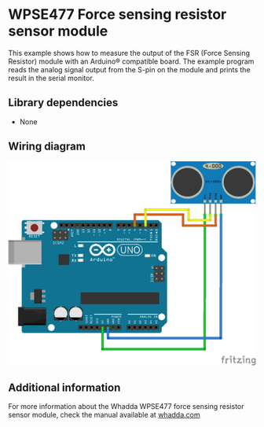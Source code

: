 # WPSE477 Force sensing resistor sensor module

This example shows how to measure the output of the FSR (Force Sensing Resistor) module with an Arduino® compatible board.
The example program reads the analog signal output from the S-pin on the module and prints the result in the serial monitor.

## Library dependencies
* None

## Wiring diagram
![](./wiring_diagram_bb.png)

## Additional information
  For more information about the Whadda WPSE477 force sensing resistor sensor module, check the manual available at [whadda.com](https://whadda.com)

